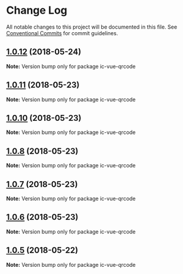 # Change Log

All notable changes to this project will be documented in this file.
See [Conventional Commits](https://conventionalcommits.org) for commit guidelines.

<a name="1.0.12"></a>
## [1.0.12](https://github.com/xxxxxMiss/ic-utils/tree/master/packages/qrcode/compare/ic-vue-qrcode@1.0.11...ic-vue-qrcode@1.0.12) (2018-05-24)




**Note:** Version bump only for package ic-vue-qrcode

<a name="1.0.11"></a>
## [1.0.11](https://github.com/xxxxxMiss/ic-utils/tree/master/packages/qrcode/compare/ic-vue-qrcode@1.0.10...ic-vue-qrcode@1.0.11) (2018-05-23)




**Note:** Version bump only for package ic-vue-qrcode

<a name="1.0.10"></a>
## [1.0.10](https://github.com/xxxxxMiss/ic-utils/tree/master/packages/qrcode/compare/ic-vue-qrcode@1.0.8...ic-vue-qrcode@1.0.10) (2018-05-23)




**Note:** Version bump only for package ic-vue-qrcode

<a name="1.0.8"></a>
## [1.0.8](https://github.com/xxxxxMiss/ic-utils/tree/master/packages/qrcode/compare/ic-vue-qrcode@1.0.7...ic-vue-qrcode@1.0.8) (2018-05-23)




**Note:** Version bump only for package ic-vue-qrcode

<a name="1.0.7"></a>
## [1.0.7](https://github.com/xxxxxMiss/ic-utils/tree/master/packages/qrcode/compare/ic-vue-qrcode@1.0.6...ic-vue-qrcode@1.0.7) (2018-05-23)




**Note:** Version bump only for package ic-vue-qrcode

<a name="1.0.6"></a>
## [1.0.6](https://github.com/xxxxxMiss/ic-utils/tree/master/packages/qrcode/compare/ic-vue-qrcode@1.0.5...ic-vue-qrcode@1.0.6) (2018-05-23)




**Note:** Version bump only for package ic-vue-qrcode

<a name="1.0.5"></a>
## [1.0.5](https://github.com/xxxxxMiss/ic-utils/tree/master/packages/qrcode/compare/ic-vue-qrcode@1.0.3...ic-vue-qrcode@1.0.5) (2018-05-22)




**Note:** Version bump only for package ic-vue-qrcode
